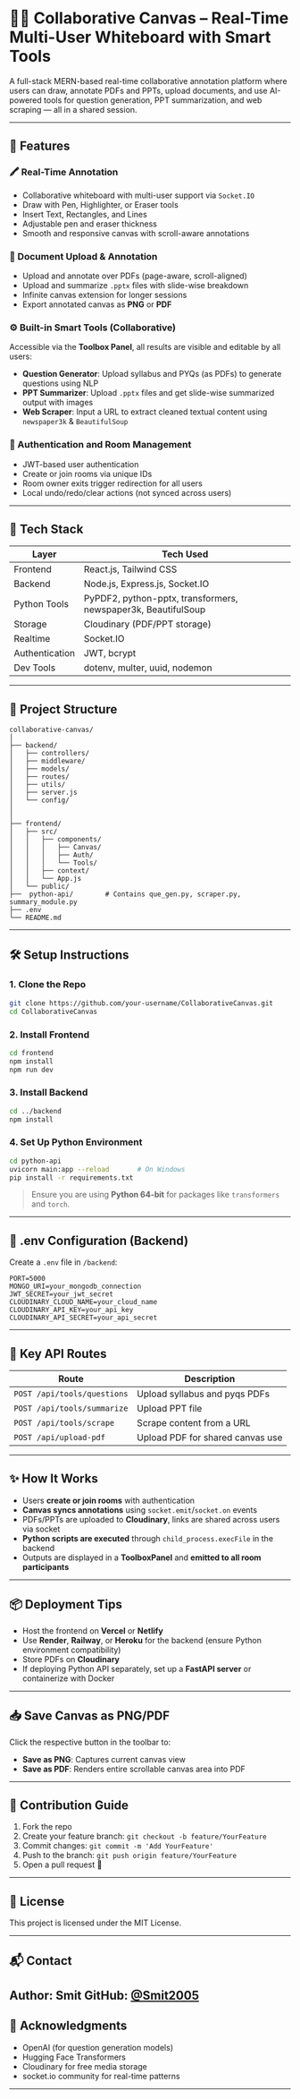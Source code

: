 # 🧑‍🏫 Collaborative Canvas – Real-Time Multi-User Whiteboard with Smart Tools

A full-stack MERN-based real-time collaborative annotation platform where users can draw, annotate PDFs and PPTs, upload documents, and use AI-powered tools for question generation, PPT summarization, and web scraping — all in a shared session.

---

## 🚀 Features

### 🖍️ Real-Time Annotation
- Collaborative whiteboard with multi-user support via `Socket.IO`
- Draw with Pen, Highlighter, or Eraser tools
- Insert Text, Rectangles, and Lines
- Adjustable pen and eraser thickness
- Smooth and responsive canvas with scroll-aware annotations

### 📄 Document Upload & Annotation
- Upload and annotate over PDFs (page-aware, scroll-aligned)
- Upload and summarize `.pptx` files with slide-wise breakdown
- Infinite canvas extension for longer sessions
- Export annotated canvas as **PNG** or **PDF**

### ⚙️ Built-in Smart Tools (Collaborative)
Accessible via the **Toolbox Panel**, all results are visible and editable by all users:
- **Question Generator**: Upload syllabus and PYQs (as PDFs) to generate questions using NLP
- **PPT Summarizer**: Upload `.pptx` files and get slide-wise summarized output with images
- **Web Scraper**: Input a URL to extract cleaned textual content using `newspaper3k` & `BeautifulSoup`

### 🔐 Authentication and Room Management
- JWT-based user authentication
- Create or join rooms via unique IDs
- Room owner exits trigger redirection for all users
- Local undo/redo/clear actions (not synced across users)

---

## 🧱 Tech Stack

| Layer           | Tech Used                           |
|----------------|-------------------------------------|
| Frontend       | React.js, Tailwind CSS              |
| Backend        | Node.js, Express.js, Socket.IO      |
| Python Tools   | PyPDF2, python-pptx, transformers, newspaper3k, BeautifulSoup |
| Storage        | Cloudinary (PDF/PPT storage)        |
| Realtime       | Socket.IO                           |
| Authentication | JWT, bcrypt                         |
| Dev Tools      | dotenv, multer, uuid, nodemon       |

---

## 📁 Project Structure

```
collaborative-canvas/
│
├── backend/
│   ├── controllers/
│   ├── middleware/
│   ├── models/
│   ├── routes/
│   ├── utils/
│   ├── server.js
│   └── config/
│   
│
├── frontend/
│   ├── src/
│   │   ├── components/
│   │   │   ├── Canvas/
│   │   │   ├── Auth/
│   │   │   └── Tools/
│   │   ├── context/
│   │   └── App.js
│   └── public/
├──  python-api/        # Contains que_gen.py, scraper.py, summary_module.py
├── .env
└── README.md
```

---

## 🛠️ Setup Instructions

### 1. Clone the Repo

```bash
git clone https://github.com/your-username/CollaborativeCanvas.git
cd CollaborativeCanvas
```

### 2. Install Frontend

```bash
cd frontend
npm install
npm run dev
```

### 3. Install Backend

```bash
cd ../backend
npm install
```

### 4. Set Up Python Environment

```bash
cd python-api
uvicorn main:app --reload       # On Windows
pip install -r requirements.txt
```

> Ensure you are using **Python 64-bit** for packages like `transformers` and `torch`.

---

## 🔐 .env Configuration (Backend)

Create a `.env` file in `/backend`:

```
PORT=5000
MONGO_URI=your_mongodb_connection
JWT_SECRET=your_jwt_secret
CLOUDINARY_CLOUD_NAME=your_cloud_name
CLOUDINARY_API_KEY=your_api_key
CLOUDINARY_API_SECRET=your_api_secret
```

---

## 🧪 Key API Routes

| Route                         | Description                       |
|------------------------------|-----------------------------------|
| `POST /api/tools/questions`  | Upload syllabus and pyqs PDFs     |
| `POST /api/tools/summarize`  | Upload PPT file                   |
| `POST /api/tools/scrape`     | Scrape content from a URL         |
| `POST /api/upload-pdf`       | Upload PDF for shared canvas use  |

---

## ✨ How It Works

- Users **create or join rooms** with authentication
- **Canvas syncs annotations** using `socket.emit`/`socket.on` events
- PDFs/PPTs are uploaded to **Cloudinary**, links are shared across users via socket
- **Python scripts are executed** through `child_process.execFile` in the backend
- Outputs are displayed in a **ToolboxPanel** and **emitted to all room participants**

---


## 📦 Deployment Tips

- Host the frontend on **Vercel** or **Netlify**
- Use **Render**, **Railway**, or **Heroku** for the backend (ensure Python environment compatibility)
- Store PDFs on **Cloudinary**
- If deploying Python API separately, set up a **FastAPI server** or containerize with Docker

---

## 📥 Save Canvas as PNG/PDF

Click the respective button in the toolbar to:
- **Save as PNG**: Captures current canvas view
- **Save as PDF**: Renders entire scrollable canvas area into PDF

---

## 🤝 Contribution Guide

1. Fork the repo
2. Create your feature branch: `git checkout -b feature/YourFeature`
3. Commit changes: `git commit -m 'Add YourFeature'`
4. Push to the branch: `git push origin feature/YourFeature`
5. Open a pull request 🎉

---

## 📄 License

This project is licensed under the MIT License.

---

## 📬 Contact

**Author:** Smit
**GitHub:** [@Smit2005](https://github.com/Smit2005)
---

## 🙌 Acknowledgments

- OpenAI (for question generation models)
- Hugging Face Transformers
- Cloudinary for free media storage
- socket.io community for real-time patterns

---
